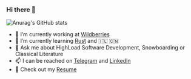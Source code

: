 ### Hi there 👋
![Anurag's GitHub stats](https://github-readme-stats.vercel.app/api?username=ikashilov&count_private=true&show_icons=true)

- 🔭 I’m currently working at [Wildberries](https://us.wildberries.ru)
- 🌱 I’m currently learning [Rust](https://doc.rust-lang.org/book/title-page.html) and 🇮🇱 🇨🇳
- 💬 Ask me about HighLoad Software Development, Snowboarding or Classical Literature
- 📫 I can be reached on [Telegram](https://t.me/ikashilov) and [LinkedIn](https://www.linkedin.com/feed/)
- :bookmark_tabs: Check out my [Resume](https://ikashilov.github.io/)
